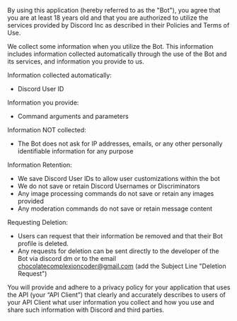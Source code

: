By using this application (hereby referred to as the "Bot"), you agree that you are at least 18 years old and that you are authorized to utilize the services provided by Discord Inc as described in their Policies and Terms of Use.

We collect some information when you utilize the Bot. This information includes information collected automatically through the use of the Bot and its services, and information you provide to us.

Information collected automatically:
* Discord User ID

Information you provide:
* Command arguments and parameters

Information NOT collected:
* The Bot does not ask for IP addresses, emails, or any other personally identifiable information for any purpose

Information Retention:
* We save Discord User IDs to allow user customizations within the bot
* We do not save or retain Discord Usernames or Discriminators
* Any image processing commands do not save or retain any images provided
* Any moderation commands do not save or retain message content

Requesting Deletion: 
* Users can request that their information be removed and that their Bot profile is deleted.
* Any requests for deletion can be sent directly to the developer of the Bot via discord dm or to the email chocolatecomplexioncoder@gmail.com (add the Subject Line "Deletion Request")

You will provide and adhere to a privacy policy for your application that uses the API (your “API Client”) that clearly and accurately describes to users of your API Client what user information you collect and how you use and share such information with Discord and third parties.
